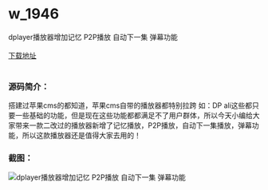 # w_1946
dplayer播放器增加记忆 P2P播放 自动下一集 弹幕功能
<br/></br>
[下载地址](https://www.uuid2.com/1946.html "下载地址")
<br/></br>
<h3>源码简介：</h3>
<p>搭建过苹果cms的都知道，苹果cms自带的播放器都特别拉跨 如：DP ali这些都只要一些基础的功能，但是现在这些功能都都满足不了用户群体，所以今天小编给大家带来一款二改过的播放器新增了记忆播放，P2P播放，自动下一集播放，弹幕功能，所以这款播放器还是值得大家去用的！<p>
<h3>截图：</h3>
<img src="https://www.uuid2.com/wp-content/uploads/img/202201/a13fdf5875.png" alt="dplayer播放器增加记忆 P2P播放 自动下一集 弹幕功能">

